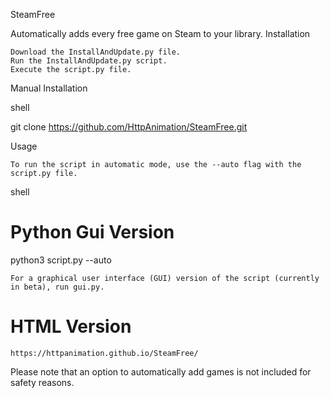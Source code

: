 SteamFree

Automatically adds every free game on Steam to your library.
Installation

    Download the InstallAndUpdate.py file.
    Run the InstallAndUpdate.py script.
    Execute the script.py file.

Manual Installation

shell

git clone https://github.com/HttpAnimation/SteamFree.git

Usage

    To run the script in automatic mode, use the --auto flag with the script.py file.

shell

# Python Gui Version
python3 script.py --auto

    For a graphical user interface (GUI) version of the script (currently in beta), run gui.py.

# HTML Version
    https://httpanimation.github.io/SteamFree/

Please note that an option to automatically add games is not included for safety reasons.



